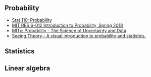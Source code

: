 ## Probability
- [Stat 110: Probability](https://projects.iq.harvard.edu/stat110/youtube)
- [MIT RES.6-012 Introduction to Probability, Spring 2018](https://www.youtube.com/playlist?list=PLUl4u3cNGP60hI9ATjSFgLZpbNJ7myAg6)
- [MITx: Probability - The Science of Uncertainty and Data](https://www.edx.org/learn/probability/massachusetts-institute-of-technology-probability-the-science-of-uncertainty-and-data)
- [Seeing Theory - A visual introduction to probability and statistics.](https://seeing-theory.brown.edu/basic-probability/index.html)

## Statistics

## Linear algebra



